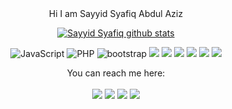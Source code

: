 <div align="center">
  Hi  I am Sayyid Syafiq Abdul Aziz 


[![Sayyid Syafiq github stats](https://github-readme-stats.vercel.app/api?username=sayyidazizii&theme=nord&show_icons=true)](https://github.com/sayyidzizii)

![JavaScript](https://img.shields.io/badge/javascript-%23323330.svg?style=for-the-badge&logo=javascript&logoColor=%23F7DF1E)
![PHP](https://img.shields.io/badge/php-%23777BB4.svg?style=for-the-badge&logo=php&logoColor=white)
![bootstrap](https://img.shields.io/badge/bootstrap-7900FF.svg?style=for-the-badge&logo=Bootstrap&logoColor=white)
![](https://img.shields.io/badge/C%23-blue.svg?style=for-the-badge&logo=CSharp&logoColor=white) 
![](https://img.shields.io/badge/Laravel-red.svg?style=for-the-badge&logo=Laravel&logoColor=white) 
![](https://img.shields.io/badge/Codeigniter-orange.svg?style=for-the-badge&logo=Codeigniter&logoColor=white) 
![](https://img.shields.io/badge/Mysql-yellow.svg?style=for-the-badge&logo=Mysql&logoColor=white) 
![](https://img.shields.io/badge/Postgresql-blue.svg?style=for-the-badge&logo=Postgresql&logoColor=white) 
![](https://img.shields.io/badge/SqlSever-red.svg?style=for-the-badge&logo=SqlSever&logoColor=white)

You can reach me here:<br><br>
<a href="mailto:sayyidayafiq234@gmail.com" style="text-decoration: none;">
<img src="https://img.shields.io/badge/email%20me%20here-%23EA4335?&style=for-the-badge&logo=gmail&logoColor=white"/>
</a>
<a href="https://t.me/SayyidAzizyz" style="text-decoration: none;">
<img src="https://img.shields.io/badge/telegram-%2326A5E4?&style=for-the-badge&logo=telegram&logoColor=white"/>
</a>
<a href="https://twitter.com/SayyidSyafiq234" style="text-decoration: none;">
<img src="https://img.shields.io/badge/twitter-%231DA1F2?&style=for-the-badge&logo=twitter&logoColor=white"/>
</a>
<a href="https://instagram.com/sayyidazizii" style="text-decoration: none;">
<img src="https://img.shields.io/badge/instagram-%23E4405F?&style=for-the-badge&logo=instagram&logoColor=white"/>
</a>
</div>
